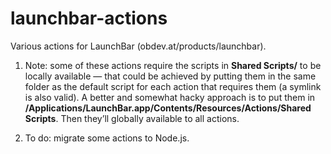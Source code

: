 # launchbar-actions
Various actions for LaunchBar (obdev.at/products/launchbar).

1. Note: some of these actions require the scripts in **Shared Scripts/** to be locally available — that could be achieved by putting them in the same folder as the default script for each action that requires them (a symlink is also valid). A better and somewhat hacky approach is to put them in **/Applications/LaunchBar.app/Contents/Resources/Actions/Shared Scripts**. Then  they’ll globally available to all actions.

2. To do: migrate some actions to Node.js.

